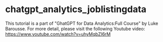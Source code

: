 # chatgpt_analytics_joblistingdata

This tutorial is a part of "GhatGPT for Data Analytics:Full Course" by Luke Barousse.
For more detail, please visit the following Youtube video:
https://www.youtube.com/watch?v=uhyMqbZI6rM


